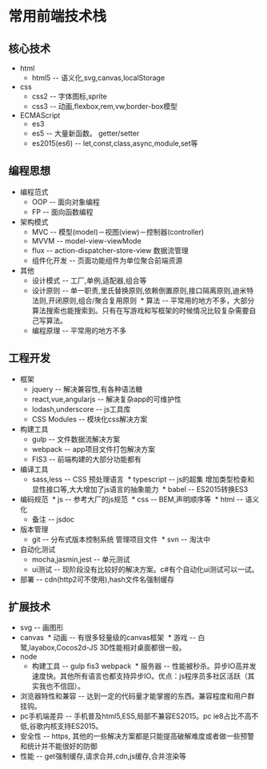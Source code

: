 # 常用前端技术栈

## 核心技术
* html
  * html5 -- 语义化,svg,canvas,localStorage
* css
  * css2 -- 字体图标,sprite
  * css3 -- 动画,flexbox,rem,vw,border-box模型
* ECMAScript
  * es3
  * es5 -- 大量新函数。 getter/setter
  * es2015(es6) -- let,const,class,async,module,set等

## 编程思想
* 编程范式
  * OOP -- 面向对象编程
  * FP -- 面向函数编程
* 架构模式
  * MVC -- 模型(model)－视图(view)－控制器(controller)
  * MVVM -- model-view-viewMode
  * flux -- action-dispatcher-store-view 数据流管理
  * 组件化开发 -- 页面功能组件为单位聚合前端资源
* 其他
  * 设计模式 -- 工厂,单例,适配器,组合等
  * 设计原则 -- 单一职责,里氏替换原则,依赖倒置原则,接口隔离原则,迪米特法则,开闭原则,组合/聚合复用原则
  * 算法 -- 平常用的地方不多，大部分算法搜索也能搜索到。只有在写游戏和写框架的时候情况比较复杂需要自己写算法。
  * 编程原理 -- 平常用的地方不多

## 工程开发
* 框架
  * jquery -- 解决兼容性,有各种语法糖
  * react,vue,angularjs -- 解决复杂app的可维护性
  * lodash,underscore -- js工具库
  * CSS Modules -- 模块化css解决方案
* 构建工具
  * gulp -- 文件数据流解决方案
  * webpack -- app项目文件打包解决方案
  * FIS3 -- 前端构建的大部分功能都有
* 编译工具
  * sass,less -- CSS 预处理语言
  * typescript -- js的超集 增加类型检查和显性接口等,大大增加了js语言的抽象能力
  * babel -- ES2015转换ES3
* 编码规范
  * js -- 参考大厂的js规范
  * css -- BEM,声明顺序等
  * html -- 语义化
  * 备注 -- jsdoc
* 版本管理
  * git -- 分布式版本控制系统 管理项目文件
  * svn -- 淘汰中
* 自动化测试
  * mocha,jasmin,jest -- 单元测试
  * ui测试 -- 现阶段没有比较好的解决方案。c#有个自动化ui测试可以一试。
* 部署 -- cdn(http2可不使用),hash文件名强制缓存

## 扩展技术
* svg -- 画图形
* canvas
  * 动画 -- 有很多轻量级的canvas框架
  * 游戏 -- 白鹭,layabox,Cocos2d-JS 3D性能相对桌面都很一般。
* node
  * 构建工具 -- gulp fis3 webpack
  * 服务器 -- 性能被秒杀。异步IO高并发速度快。其他所有语言也都支持异步IO。优点：js程序员多社区活跃（其实我也不信囧）。
* 浏览器特性和兼容 -- 达到一定的代码量才能掌握的东西。兼容程度和用户群挂钩。
* pc手机端差异 -- 手机普及html5,ES5,局部不兼容ES2015。pc ie8占比不高不低,谷歌内核支持ES2015。
* 安全性 -- https, 其他的一些解决方案都是只能提高破解难度或者做一些预警和统计并不能很好的防御
* 性能 -- get强制缓存,请求合并,cdn,js缓存,合并渲染等
